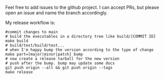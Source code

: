 Feel free to add issues to the github project. I can accept PRs, but please open an issue and name the branch accordingly.

My release workflow is:
```shell
#commit changes to main
# build the executables in a directory tree like build/[COMMIT ID]
make build
# build/test/build/test...
# when I'm happy bump the version according to the type of change
make part=[major|minor|patch] bump
# now create a release tarball for the new version
# push after the bump. bump may update some docs
git push origin --all && git push origin --tags
make release
```
